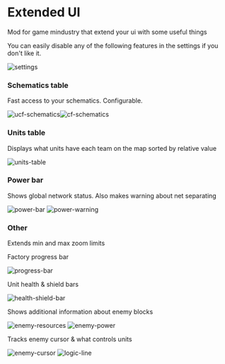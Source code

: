 # Extended UI

Mod for game mindustry that extend your ui with some useful things

You can easily disable any of the following features in the settings if you don't like it.

![settings](https://cdn.discordapp.com/attachments/606977691757051920/952553541459935242/Mindustry_nvrv3mEOuY.gif)

### Schematics table

Fast access to your schematics. Configurable.

![ucf-schematics](https://cdn.discordapp.com/attachments/606977691757051920/953003359235891263/unknown.png)![cf-schematics](https://cdn.discordapp.com/attachments/606977691757051920/953004472941027328/unknown.png)

### Units table

Displays what units have each team on the map sorted by relative value

![units-table](https://cdn.discordapp.com/attachments/606977691757051920/950541449554976788/unknown.png)

### Power bar

Shows global network status. Also makes warning about net separating

![power-bar](https://cdn.discordapp.com/attachments/606977691757051920/950107054088015952/unknown.png)
![power-warning](https://cdn.discordapp.com/attachments/606977691757051920/950106865902182480/unknown.png)

### Other

Extends min and max zoom limits

Factory progress bar

![progress-bar](https://cdn.discordapp.com/attachments/606977691757051920/951186180895023165/unknown.png)

Unit health & shield bars

![health-shield-bar](https://cdn.discordapp.com/attachments/606977691757051920/951889454824579092/unknown.png)

Shows additional information about enemy blocks

![enemy-resources](https://cdn.discordapp.com/attachments/606977691757051920/953751760273543238/unknown.png)
![enemy-power](https://cdn.discordapp.com/attachments/606977691757051920/953751888044625991/unknown.png)

Tracks enemy cursor & what controls units

![enemy-cursor](https://cdn.discordapp.com/attachments/606977691757051920/954038645420068934/unknown.png)
![logic-line](https://cdn.discordapp.com/attachments/606977691757051920/954039066305888326/unknown.png)
